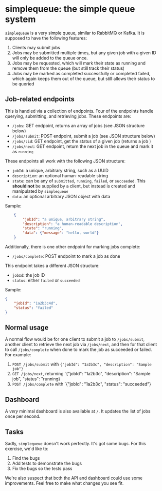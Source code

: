 # simplequeue: the simple queue system

`simplequeue` is a very simple queue, similar to RabbitMQ or Kafka.  It is supposed to have the
following features:

  1. Clients may submit jobs
  2. Jobs may be submitted multiple times, but any given job with a given ID will only be added to
     the queue once.
  3. Jobs may be requested, which will mark their state as running and remove them from the queue
     (but still track their status)
  4. Jobs may be marked as completed successfully or completed failed, which again keeps them
     out of the queue, but still allows their status to be queried

## Job-related endpoints

This is handled via a collection of endpoints.  Four of the endpoints handle querying, submitting,
and retrieving jobs.  These endpoints are:

- `/jobs`: GET endpoint, returns an array of jobs (see JSON structure below)
- `/jobs/submit`: POST endpoint, submit a job (see JSON structure below)
- `/jobs/:id`: GET endpoint, get the status of a given job (returns a job )
- `/jobs/next`: GET endpoint, return the next job in the queue and mark it as `running`

These endpoints all work with the following JSON structure:

- `jobId`: a unique, arbitrary string, such as a UUID
- `description`: an optional human-readable string
- `state`: can be any of `submitted`, `running`, `failed`, or `succeeded`. This **should not** be
  supplied by a client, but instead is created and manipulated by `simplequeue`
- `data`: an optional arbitrary JSON object with data

Sample:

```json
    {
        "jobId": "a unique, arbitrary string",
        "description": "a human-readable description",
        "state": "running",
        "data": {"message": "hello, world"}
    }
```

Additionally, there is one other endpoint for marking jobs complete:

- `/jobs/complete`: POST endpoint to mark a job as done

This endpoint takes a different JSON structure:

- `jobId`: the job ID
- `status`: either `failed` or `succeeded`

Sample:

```json
{
    "jobId": "1a2b3c4d",
    "status": "failed"
}
```

## Normal usage

A normal flow would be for one client to submit a job to `/jobs/submit`, another client to retrieve
the next job via `/jobs/next`, and then for that client to call `/jobs/complete` when done to mark
the job as succeeded or failed.  For example:

1. `POST /jobs/submit` with `{"jobId": "1a2b3c", "description": "Sample job"}`
2. `GET /jobs/next`, returning `{"jobId": "1a2b3c", "description": "Sample job", "status": "running}
3. `POST /jobs/complete` with `{"jobId": "1a2b3c", "status": "succeeded"}

## Dashboard

A *very* minimal dashboard is also available at `/`.  It updates the list of jobs once per second.

## Tasks

Sadly, `simplequeue` doesn't work perfectly.  It's got some bugs.  For this exercise, we'd like to:

 1. Find the bugs
 2. Add tests to demonstrate the bugs
 3. Fix the bugs so the tests pass

We're also suspect that both the API and dashboard could use some improvements.  Feel free to
make what changes you see fit.
